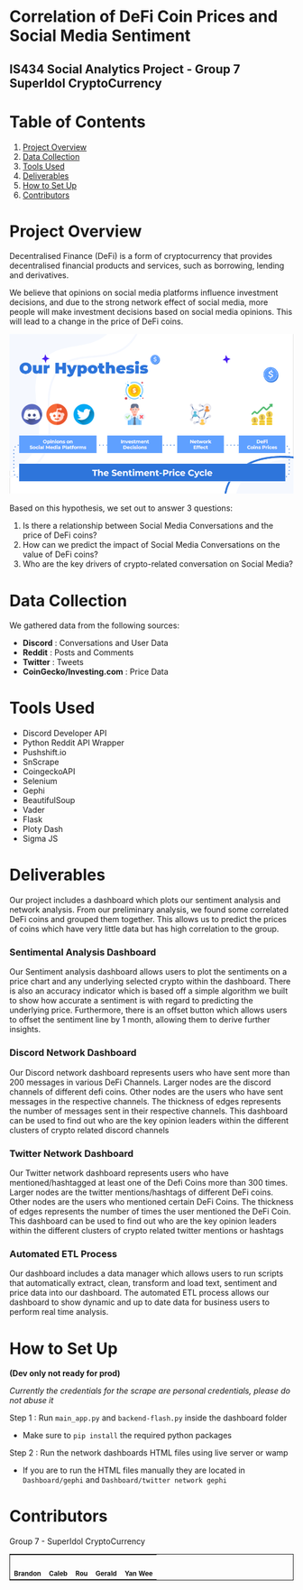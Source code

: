 # Correlation of DeFi Coin Prices and Social Media Sentiment

## IS434 Social Analytics Project - Group 7 SuperIdol CryptoCurrency

# Table of Contents
1. [Project Overview](#project-overview)
2. [Data Collection](#data-collection)
3. [Tools Used](#tools-used)
4. [Deliverables](#deliverables)
5. [How to Set Up](#how-to-set-up)
6. [Contributors](#contributors)

# Project Overview
Decentralised Finance (DeFi) is a form of cryptocurrency that provides decentralised financial products and services, such as borrowing, lending and derivatives. 

We believe that opinions on social media platforms influence investment decisions, and due to the strong network effect of social media, more people will make investment decisions based on social media opinions. This will lead to a change in the price of DeFi coins.

<img src="ReadmeFiles\Hypothesis.PNG">

Based on this hypothesis, we set out to answer 3 questions:
1. Is there a relationship between Social Media Conversations and the price of DeFi coins?
2. How can we predict the impact of Social Media Conversations on the value of DeFi coins?
3. Who are the key drivers of crypto-related conversation on Social Media?

# Data Collection

We gathered data from the following sources:
- **Discord** : Conversations and User Data
- **Reddit** : Posts and Comments
- **Twitter** : Tweets
- **CoinGecko/Investing.com** : Price Data

# Tools Used
- Discord Developer API
- Python Reddit API Wrapper
- Pushshift.io
- SnScrape
- CoingeckoAPI
- Selenium
- Gephi
- BeautifulSoup
- Vader
- Flask
- Ploty Dash
- Sigma JS

# Deliverables

Our project includes a dashboard which plots our sentiment analysis and network analysis.
From our preliminary analysis, we found some correlated DeFi coins and grouped them together. This allows us to predict the prices of coins which have very little data but has high correlation to the group.

### Sentimental Analysis Dashboard

Our Sentiment analysis dashboard allows users to plot the sentiments on a price chart and any underlying selected crypto within the dashboard. There is also an accuracy indicator which is based off a simple algorithm we built to show how accurate a sentiment is with regard to predicting the underlying price. Furthermore, there is an offset button which allows users to offset the sentiment line by 1 month, allowing them to derive further insights.

### Discord Network Dashboard

Our Discord network dashboard represents users who have sent more than 200 messages in various DeFi Channels. Larger nodes are the discord channels of different defi coins. Other nodes are the users who have sent messages in the respective channels. The thickness of edges represents the number of messages sent in their respective channels.
This dashboard can be used to find out who are the key opinion leaders within the different clusters of crypto related discord channels

### Twitter Network Dashboard

Our Twitter network dashboard represents users who have mentioned/hashtagged at least one of the Defi Coins more than 300 times. Larger nodes are the twitter mentions/hashtags of different DeFi coins. Other nodes are the users who mentioned certain DeFi Coins. The thickness of edges represents the number of times the user mentioned the DeFi Coin.
This dashboard can be used to find out who are the key opinion leaders within the different clusters of crypto related twitter mentions or hashtags

### Automated ETL Process
Our dashboard includes a data manager which allows users to run scripts that automatically extract, clean, transform and load text, sentiment and price data into our dashboard. The automated ETL process allows our dashboard to show dynamic and up to date data for business users to perform real time analysis.

# How to Set Up 
**(Dev only not ready for prod)**

*Currently the credentials for the scrape are personal credentials, please do not abuse it* 

Step 1 : Run `main_app.py` and `backend-flash.py` inside the dashboard folder 
-	Make sure to `pip install` the required python packages

Step 2 : Run the network dashboards HTML files using live server or wamp
-	If you are to run the HTML files manually they are located in `Dashboard/gephi` and `Dashboard/twitter network gephi`


# Contributors
Group 7 - SuperIdol CryptoCurrency

<table style="border:0.5px solid;">
    <tr>
        <td align="center"><img src="" width="150px;" alt=""/><br /><sub><b>Brandon</b></sub></a></td>
        <td align="center"><img src="" width="150px;" alt=""/><br /><sub><b>Caleb</b></sub></a></td>
        <td align="center"><img src="" width="150px;" alt=""/><br /><sub><b>Rou</b></sub></a></td>
        <td align="center"><img src="" width="150px;" alt=""/><br /><sub><b>Gerald</b></sub></a></td>
        <td align="center"><img src="" width="150px;" alt=""/><br /><sub><b>Yan Wee</b></sub></a></td>
    </tr>
</table>
